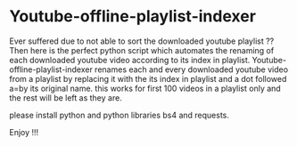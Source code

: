 # Youtube-offline-playlist-indexer
Ever suffered due to not able to sort the downloaded youtube playlist ?? Then here is the perfect python script which automates the renaming of each downloaded youtube video according to its index in playlist. 
Youtube-offline-playlist-indexer renames each and every downloaded youtube video from a playlist by replacing it with the its index in playlist and a dot followed a=by its original name.
this works for first 100 videos in a playlist only and the rest will be left as they are.

please install python and python libraries bs4 and requests.

Enjoy !!!
